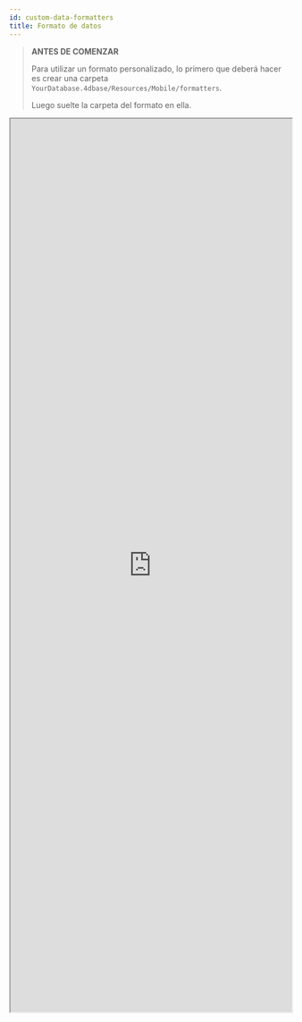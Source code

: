 ```yaml
---
id: custom-data-formatters
title: Formato de datos
---
```


> **ANTES DE COMENZAR**
> 
> Para utilizar un formato personalizado, lo primero que deberá hacer es crear una carpeta `YourDatabase.4dbase/Resources/Mobile/formatters`.
> 
> Luego suelte la carpeta del formato en ella.


<div markdown="1">

<iframe src="https://4d-go-mobile.github.io/gallery/#/type/formatter/picker/0" scrolling="no" height="1600" width="100%"></iframe>
</div>